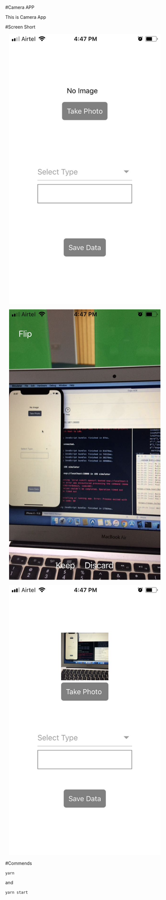 #Camera APP

This is Camera App

#Screen Short
<p align="center">
    <img alt="awesome" src="main.jpeg" width="480" />
</p>
<p align="center">
    <img alt="awesome" src="camera.jpeg" width="480" />
</p>
<p align="center">
    <img alt="awesome" src="afterClick.jpeg" width="480" />
</p>

#Commends
```
yarn
```

and

```
yarn start
```
